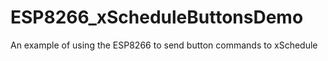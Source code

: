 # ESP8266_xScheduleButtonsDemo
An example of using the ESP8266 to send button commands to xSchedule
